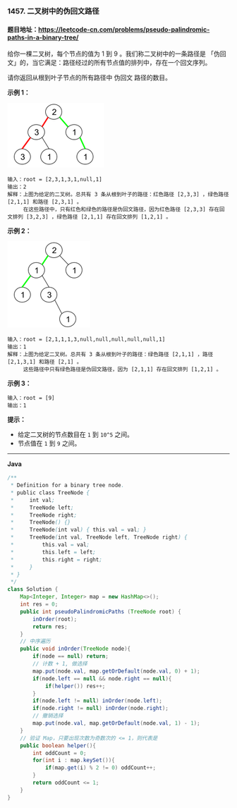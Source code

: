 ### 1457. 二叉树中的伪回文路径

#### 题目地址：https://leetcode-cn.com/problems/pseudo-palindromic-paths-in-a-binary-tree/

给你一棵二叉树，每个节点的值为 1 到 9 。我们称二叉树中的一条路径是 「伪回文」的，当它满足：路径经过的所有节点值的排列中，存在一个回文序列。

请你返回从根到叶子节点的所有路径中 伪回文 路径的数目。

 

**示例 1：**

![img](palindromic_paths_1.png)

```
输入：root = [2,3,1,3,1,null,1]
输出：2 
解释：上图为给定的二叉树。总共有 3 条从根到叶子的路径：红色路径 [2,3,3] ，绿色路径 [2,1,1] 和路径 [2,3,1] 。
     在这些路径中，只有红色和绿色的路径是伪回文路径，因为红色路径 [2,3,3] 存在回文排列 [3,2,3] ，绿色路径 [2,1,1] 存在回文排列 [1,2,1] 。
```

**示例 2：**

![img](palindromic_paths_2.png)

```
输入：root = [2,1,1,1,3,null,null,null,null,null,1]
输出：1 
解释：上图为给定二叉树。总共有 3 条从根到叶子的路径：绿色路径 [2,1,1] ，路径 [2,1,3,1] 和路径 [2,1] 。
     这些路径中只有绿色路径是伪回文路径，因为 [2,1,1] 存在回文排列 [1,2,1] 。
```

**示例 3：**

```
输入：root = [9]
输出：1
```

**提示：**

- 给定二叉树的节点数目在 `1` 到 `10^5` 之间。
- 节点值在 `1` 到 `9` 之间。

---

**Java**

``` java
/**
 * Definition for a binary tree node.
 * public class TreeNode {
 *     int val;
 *     TreeNode left;
 *     TreeNode right;
 *     TreeNode() {}
 *     TreeNode(int val) { this.val = val; }
 *     TreeNode(int val, TreeNode left, TreeNode right) {
 *         this.val = val;
 *         this.left = left;
 *         this.right = right;
 *     }
 * }
 */
class Solution {
    Map<Integer, Integer> map = new HashMap<>();
    int res = 0;
    public int pseudoPalindromicPaths (TreeNode root) {
        inOrder(root);
        return res;
    }
    // 中序遍历
    public void inOrder(TreeNode node){
        if(node == null) return;
        // 计数 + 1, 做选择
        map.put(node.val, map.getOrDefault(node.val, 0) + 1);
        if(node.left == null && node.right == null){
            if(helper()) res++;
        }
        if(node.left != null) inOrder(node.left);
        if(node.right != null) inOrder(node.right);
        // 撤销选择
        map.put(node.val, map.getOrDefault(node.val, 1) - 1);
    }
    // 验证 Map，只要出现次数为奇数次的 <= 1，则代表是
    public boolean helper(){
        int oddCount = 0;
        for(int i : map.keySet()){
            if(map.get(i) % 2 != 0) oddCount++;
        }
        return oddCount <= 1;
    }
}
```

